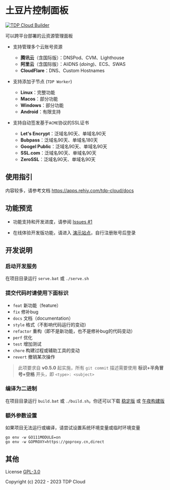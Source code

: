 # 土豆片控制面板

[![TDP Cloud Builder](https://github.com/open-tdp/tdp-cloud/actions/workflows/release.yml/badge.svg)](https://github.com/open-tdp/tdp-cloud/actions/workflows/release.yml)

可以跨平台部署的云资源管理面板

- 支持管理多个云账号资源

  - **腾讯云**（含国际版）：DNSPod、CVM、Lighthouse
  - **阿里云**（含国际版）：AliDNS (*doing*)、ECS、SWAS
  - **CloudFlare**：DNS、Custom Hostnames

- 支持添加子节点 (`TDP Worker`)

  - **Linux**：完整功能
  - **Macos**：部分功能
  - **Windows**：部分功能
  - **Android**：有限支持

- 支持自动签发基于`ACME`协议的SSL证书

  - **Let's Encrypt**：泛域名90天、单域名90天
  - **Bubpass**：泛域名90天、单域名180天
  - **Googel Public**：泛域名90天、单域名90天
  - **SSL.com**：泛域名90天、单域名90天
  - **ZeroSSL**：泛域名90天、单域名90天

## 使用指引

内容较多，请参考文档 <https://apps.rehiy.com/tdp-cloud/docs>

## 功能预览

- 功能支持和开发进度，请参阅 [Issues #1](https://github.com/open-tdp/tdp-cloud/issues/1)

- 在线体验开发版功能，请进入 [演示站点](https://apps.rehiy.com/tdp-cloud/preview)，自行注册账号后登录

## 开发说明

### 启动开发服务

在项目目录运行  `serve.bat` 或 `./serve.sh`

### 提交代码时请使用下面标识

- `feat` 新功能（feature）
- `fix` 修补bug
- `docs` 文档（documentation）
- `style` 格式（不影响代码运行的变动）
- `refactor` 重构（即不是新功能，也不是修补bug的代码变动）
- `perf` 优化
- `test` 增加测试
- `chore` 构建过程或辅助工具的变动
- `revert` 撤销某次操作

> 此项要求自 **v0.5.0** 起实施，所有 `git commit` 描述需要使用 **标识+半角冒号+空格** 开头，即 `<type>: <subject>`

### 编译为二进制

在项目目录运行 `build.bat` 或 `./build.sh`。你还可以下载 [稳定版](https://apps.rehiy.com/tdp-cloud/release) 或 [午夜构建版](https://apps.rehiy.com/tdp-cloud/nightly)

### 额外参数设置

如果项目无法运行或编译，请尝试设置系统环境变量或临时环境变量

```shell
go env -w GO111MODULE=on
go env -w GOPROXY=https://goproxy.cn,direct
```

## 其他

License [GPL-3.0](https://www.gnu.org/licenses/gpl-3.0.txt)

Copyright (c) 2022 - 2023 TDP Cloud
